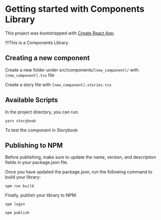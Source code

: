 # Getting started with Components Library

This project was bootstrapped with [Create React App](https://github.com/facebook/create-react-app). 

!!!This is a Components Library

## Creating a new component

Create a new folder under src/components/`[new_component]/` with `[new_component].tsx` file

Create a story file with `[new_component].stories.tsx`

## Available Scripts

In the project directory, you can run:

`yarn storybook`

To test the component in Storybook

## Publishing to NPM

Before publishing, make sure to update the name, version, and description fields in your package.json file.

Once you have updated the package.json, run the following command to build your library:

`npm run build`

Finally, publish your library to NPM:

`npm login`

`npm publish`
